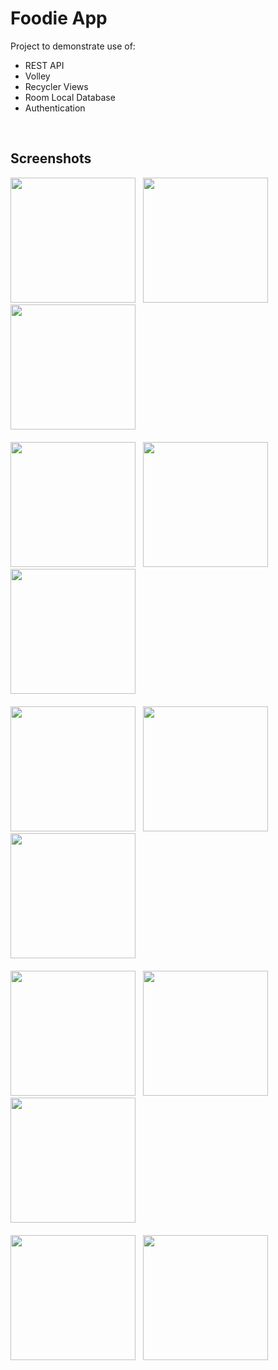 # Foodie App
Project to demonstrate use of:
  - REST API
  - Volley 
  - Recycler Views
  - Room Local Database
  - Authentication
<br>

## Screenshots
<p>
  <img src ="https://github.com/yashas-hm/Foodie/blob/master/images/1.jpg" width = 200/>
  &nbsp
  <img src ="https://github.com/yashas-hm/Foodie/blob/master/images/2.jpg" width = 200/>
  &nbsp
  <img src ="https://github.com/yashas-hm/Foodie/blob/master/images/3.jpg" width = 200/>
  &nbsp
  <br><br>
  <img src ="https://github.com/yashas-hm/Foodie/blob/master/images/4.jpg" width = 200/>
  &nbsp
  <img src ="https://github.com/yashas-hm/Foodie/blob/master/images/5.jpg" width = 200/>
  &nbsp
  <img src ="https://github.com/yashas-hm/Foodie/blob/master/images/6.jpg" width = 200/>
  &nbsp
  <br><br>
  <img src ="https://github.com/yashas-hm/Foodie/blob/master/images/7.jpg" width = 200/>
  &nbsp
  <img src ="https://github.com/yashas-hm/Foodie/blob/master/images/8.jpg" width = 200/>
  &nbsp
  <img src ="https://github.com/yashas-hm/Foodie/blob/master/images/9.jpg" width = 200/>
  &nbsp
  <br><br>
  <img src ="https://github.com/yashas-hm/Foodie/blob/master/images/10.jpg" width = 200/>
  &nbsp
  <img src ="https://github.com/yashas-hm/Foodie/blob/master/images/11.jpg" width = 200/>
  &nbsp
  <img src ="https://github.com/yashas-hm/Foodie/blob/master/images/12.jpg" width = 200/>
  &nbsp
  <br><br>
  <img src ="https://github.com/yashas-hm/Foodie/blob/master/images/13.jpg" width = 200/>
  &nbsp
  <img src ="https://github.com/yashas-hm/Foodie/blob/master/images/14.jpg" width = 200/>
  &nbsp
</p>
